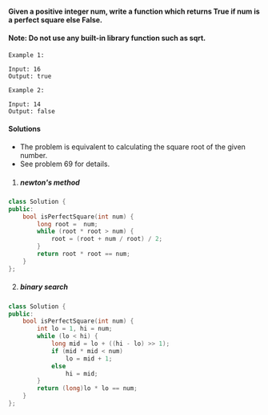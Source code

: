 #### Given a positive integer num, write a function which returns True if num is a perfect square else False.

#### Note: Do not use any built-in library function such as sqrt.

```
Example 1:

Input: 16
Output: true

Example 2:

Input: 14
Output: false
```
#### Solutions

- The problem is equivalent to calculating the square root of the given number.
- See problem 69 for details.

1. ##### newton's method

```c++
class Solution {
public:
    bool isPerfectSquare(int num) {
        long root =  num;
        while (root * root > num) {
            root = (root + num / root) / 2;
        }
        return root * root == num;
    }
};
```

2. ##### binary search

```c++
class Solution {
public:
    bool isPerfectSquare(int num) {
        int lo = 1, hi = num;
        while (lo < hi) {
            long mid = lo + ((hi - lo) >> 1);
            if (mid * mid < num)
                lo = mid + 1;
            else
                hi = mid;
        }
        return (long)lo * lo == num;
    }
};
```